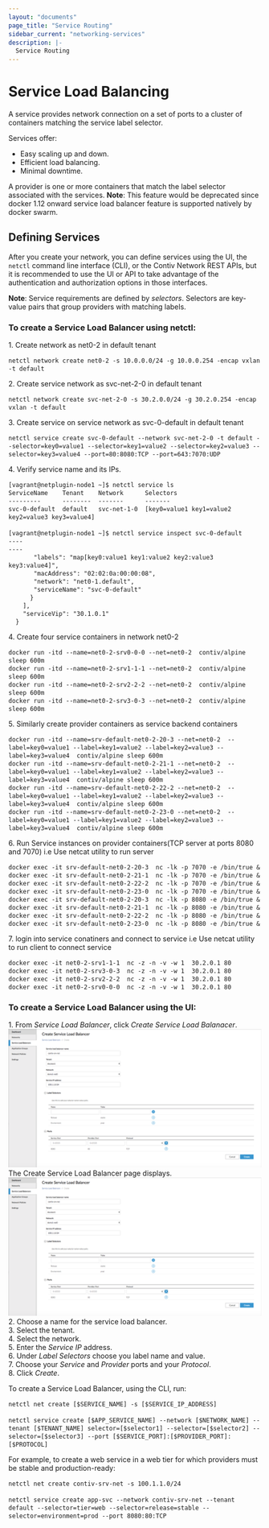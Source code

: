 ```yaml
---
layout: "documents"
page_title: "Service Routing"
sidebar_current: "networking-services"
description: |-
  Service Routing
---
```


# Service Load Balancing

A service provides network connection on a set of ports to a cluster of  containers matching the service label selector. 

Services offer:

- Easy scaling up and down. 
- Efficient load balancing.
- Minimal downtime.

A provider is one or more containers that match the label selector associated with the services.
 **Note**: This feature would be deprecated since docker 1.12 onward service load balancer feature  is supported natively by docker swarm. 

## Defining Services

After you create your network, you can define services using the UI, the `netctl` command line interface (CLI), or the Contiv Network REST APIs, but it is recommended
to use the UI or API to take advantage of the authentication and authorization options in those interfaces.

**Note**: Service requirements are defined by *selectors*. Selectors are key-value pairs 
that group providers with matching labels. 

### To create a Service Load Balancer using netctl:
 
1\. Create network as net0-2 in default tenant

	netctl network create net0-2 -s 10.0.0.0/24 -g 10.0.0.254 -encap vxlan -t default

2\. Create service network as svc-net-2-0 in default tenant

	netctl network create svc-net-2-0 -s 30.2.0.0/24 -g 30.2.0.254 -encap vxlan -t default

3\. Create service on service network as svc-0-default in default tenant

	netctl service create svc-0-default --network svc-net-2-0 -t default --selector=key0=value1 --selector=key1=value2 --selector=key2=value3 --selector=key3=value4 --port=80:8080:TCP --port=643:7070:UDP


4\. Verify service name and its IPs.   

```
[vagrant@netplugin-node1 ~]$ netctl service ls
ServiceName    Tenant    Network      Selectors
---------      --------  -------      -------
svc-0-default  default   svc-net-1-0  [key0=value1 key1=value2 key2=value3 key3=value4]

[vagrant@netplugin-node1 ~]$ netctl service inspect svc-0-default
----
----
       "labels": "map[key0:value1 key1:value2 key2:value3 key3:value4]",
       "macAddress": "02:02:0a:00:00:08",
       "network": "net0-1.default",
       "serviceName": "svc-0-default"
      }
    ],
    "serviceVip": "30.1.0.1" 
  }
```

4\. Create four service containers in network net0-2
	
    docker run -itd --name=net0-2-srv0-0-0 --net=net0-2  contiv/alpine  sleep 600m
    docker run -itd --name=net0-2-srv1-1-1 --net=net0-2  contiv/alpine  sleep 600m
    docker run -itd --name=net0-2-srv2-2-2 --net=net0-2  contiv/alpine  sleep 600m
    docker run -itd --name=net0-2-srv3-0-3 --net=net0-2  contiv/alpine  sleep 600m

5\. Similarly create  provider containers as service backend containers 
	
    docker run -itd --name=srv-default-net0-2-20-3 --net=net0-2  --label=key0=value1 --label=key1=value2 --label=key2=value3 --label=key3=value4  contiv/alpine sleep 600m
    docker run -itd --name=srv-default-net0-2-21-1 --net=net0-2  --label=key0=value1 --label=key1=value2 --label=key2=value3 --label=key3=value4  contiv/alpine sleep 600m
    docker run -itd --name=srv-default-net0-2-22-2 --net=net0-2  --label=key0=value1 --label=key1=value2 --label=key2=value3 --label=key3=value4  contiv/alpine sleep 600m
    docker run -itd --name=srv-default-net0-2-23-0 --net=net0-2  --label=key0=value1 --label=key1=value2 --label=key2=value3 --label=key3=value4  contiv/alpine sleep 600m

6\. Run Service  instances on provider containers(TCP server at ports 8080 and 7070) i.e Use netcat utility to run server 

    docker exec -it srv-default-net0-2-20-3  nc -lk -p 7070 -e /bin/true &
    docker exec -it srv-default-net0-2-21-1  nc -lk -p 7070 -e /bin/true &
    docker exec -it srv-default-net0-2-22-2  nc -lk -p 7070 -e /bin/true &
    docker exec -it srv-default-net0-2-23-0  nc -lk -p 7070 -e /bin/true &
    docker exec -it srv-default-net0-2-20-3  nc -lk -p 8080 -e /bin/true &
    docker exec -it srv-default-net0-2-21-1  nc -lk -p 8080 -e /bin/true &
    docker exec -it srv-default-net0-2-22-2  nc -lk -p 8080 -e /bin/true &
    docker exec -it srv-default-net0-2-23-0  nc -lk -p 8080 -e /bin/true & 

7\. login into service conatiners and connect to service  i.e Use netcat utility to run client to connect service

    docker exec -it net0-2-srv1-1-1  nc -z -n -v -w 1  30.2.0.1 80
    docker exec -it net0-2-srv3-0-3  nc -z -n -v -w 1  30.2.0.1 80
    docker exec -it net0-2-srv2-2-2  nc -z -n -v -w 1  30.2.0.1 80
    docker exec -it net0-2-srv0-0-0  nc -z -n -v -w 1  30.2.0.1 80
	



	 

### To create a Service Load Balancer using the UI:

1\. From *Service Load Balancer*, click *Create Service Load Balanacer*. 
![service](CreateServiceLoadBalancer.png)<br>
   The Create Service Load Balancer page displays.<br>
![createservice](CreateServiceLoadBalancer.png)   
2\. Choose a name for the service load balancer. <br>
3\. Select the tenant.<br>
4\. Select the network. <br>
5\. Enter the *Service IP* address.<br>
6\. Under *Label Selectors* choose you label name and value.<br>
7\. Choose your *Service* and *Provider* ports and your *Protocol*.<br>
8\. Click *Create*.<br>


To create a Service Load Balancer, using the CLI, run:

```
netctl net create [$SERVICE_NAME] -s [$SERVICE_IP_ADDRESS]

netctl service create [$APP_SERVICE_NAME] --network [$NETWORK_NAME] --tenant [$TENANT_NAME] selector=[$selector1] --selector=[$selector2] --selector=[$selector3] --port [$SERVICE_PORT]:[$PROVIDER_PORT]:[$PROTOCOL]
```

For example, to create a web service in a web tier for which providers must be stable and production-ready:

```
netctl net create contiv-srv-net -s 100.1.1.0/24

netctl service create app-svc --network contiv-srv-net --tenant default --selector=tier=web --selector=release=stable --selector=environment=prod --port 8080:80:TCP
```

<!--## Demonstration of Reachability to a Service from the Client Containers

The following example uses the *netcat* (`nc`) command to start listeners on each of the providers:

```
docker exec -it 2c30b978c87bad64ced1f8158b72d17abf7748889464023d4e23a4bd24ae2d28 sh
#nc -l -p 80 &

docker exec -it 3a23aa2d5891153999871544362b881fcd461e46021007453e0e6e7edf06b348 sh
#nc -l -p 80 &

docker exec -it ef6691ebb26ea54749242606ec23be01903f886f58382e346ec61369aab39073 sh
#nc -l -p 80 &

docker exec -it 2a3ac3917e54775081e2afc40ce6d718e7871d4814a6fd387ecf4eca16fc2474 sh
#nc -l -p 80 &
```

Finally, the following example does three things:

- Creates a network for a client (consumer of the service). 
- Starts the client container. 
- Uses netcat to attempt to reach the service IP (service IP allocated in our example is 100.1.1.3) on the service port.

```
netctl net create client-net -s 11.1.1.0/24 -g 11.1.1.254

docker run -itd --net=client-net  alpine sh
9e6842a59369ba67d6224c1502ab0e68360fe7aaa0949a04462a9ae0bdbc6830

docker exec -it 9e6842a59369ba67d6224c1502ab0e68360fe7aaa0949a04462a9ae0bdbc6830 sh
# nc -znvw 1 100.1.1.3 8080
100.1.1.3 (100.1.1.3:8080) open
```

*Note*: The service IP can also be a preferred IP address. This can be enforced while creating the service configuration with the `-ip` option.
-->
